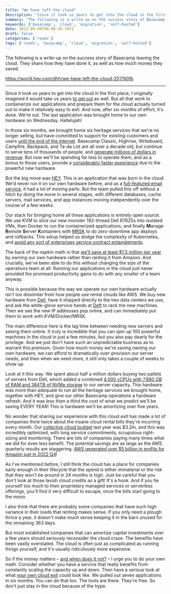 ```yaml
---
title: "We have left the cloud"
description: "Since it took us years to get into the cloud in the first place, I originally imagined it would take us years to get out as well. But all that work to containerize our applications and prepare them for the cloud actually turned out to make it relatively easy to exit. And now, after six months of effort, it's done. We're out. The last a..."
summary: "The following is a write-up on the success story of Basecamp leaving the cloud. They share how they have done it, as well as how much money they saved."
keywords: ['basecamp', 'cloud', 'migration', 'self-hosted']
date: 2023-09-09T00:00:36.197Z
draft: false
categories: ['reads']
tags: ['reads', 'basecamp', 'cloud', 'migration', 'self-hosted']
---
```


The following is a write-up on the success story of Basecamp leaving the cloud. They share how they have done it, as well as how much money they saved.

https://world.hey.com/dhh/we-have-left-the-cloud-251760fb

---

Since it took us years to get into the cloud in the first place, I originally imagined it would take us years [to get out](https://world.hey.com/dhh/why-we-re-leaving-the-cloud-654b47e0) as well. But all that work to containerize our applications and prepare them for the cloud actually turned out to make it relatively easy to exit. And now, after six months of effort, it's done. We're out. The last application was brought home to our own hardware on Wednesday. Hallelujah!  
  
In those six months, we brought home six heritage services that we're no longer selling, but have committed to support for existing customers and users [until the end of the internet](https://basecamp.com/about/policies/until-the-end-of-the-internet). Basecamp Classic, Highrise, Writeboard, Campfire, Backpack, and Ta-da List are all over a decade old, but continue to serve tens of thousands of people, and [generate millions of dollars in revenue](https://world.hey.com/dhh/until-the-end-of-the-internet-439ccfce). But now we'll be spending far less to operate them, and as a bonus to those users, provide a [considerably faster experience](https://world.hey.com/dhh/cloud-exit-pays-off-in-performance-too-4c53b697) due to the powerful new hardware.  
  
But the big move was [HEY](https://www.hey.com/). This is an application that was born in the cloud. We'd never run it on our own hardware before, and as a [full-featured email service](https://www.hey.com/features/), it had a lot of moving parts. But the team pulled this off without a hitch by doing the move in several stages, with different databases, cache servers, mail services, and app instances moving independently over the course of a few weeks.  
  
Our stack for bringing home all these applications is entirely open source. We use KVM to slice our new monster 192-thread Dell R7625s into isolated VMs, then Docker to run the containerized applications, and finally **M**anage **R**emote **S**erver **K**ontainers with [MRSK](https://mrsk.dev/) to do zero-downtime app deploys and rollbacks. This setup helped us dodge the complexity of Kubernetes, and [avoid any sort of enterprisey service contract entanglements](https://world.hey.com/dhh/the-only-thing-worse-than-cloud-pricing-is-the-enterprisey-alternatives-854e98f3).  
  
The back of the napkin math is that [we'll save at least $1.5 million per year](https://world.hey.com/dhh/we-stand-to-save-7m-over-five-years-from-our-cloud-exit-53996caa) by owning our own hardware rather than renting it from Amazon. And crucially, we've been able to do this without changing the size of the operations team at all. Running our applications in the cloud just never provided the promised productivity gains to do with any smaller of a team anyway.  
  
This is possible because the way we operate our own hardware actually isn't too dissimilar from how people use rental clouds like AWS. We buy new hardware from [Dell](https://www.dell.com/), have it shipped directly to the two data centers we use, and ask the white-glove service hands at [Deft](https://deft.com) to rack the new machines. Then we see the new IP addresses pop online, and can immediately put them to work with KVM/Docker/MRSK.  
  
The main difference here is the lag time between needing new servers and seeing them online. It truly is incredible that you can spin up 100 powerful machines in the cloud in just a few minutes, but you also pay dearly for the privilege. And we just don't have such an unpredictable business as to warrant this premium. Given how much money we're saving owning our own hardware, we can afford to dramatically over-provision our server needs, and then when we need more, it still only takes a couple of weeks to show up.  
  
Look at it this way. We spent about half a million dollars buying two pallets of servers from Dell, which added a combined [4,000 vCPUs with 7,680 GB of RAM and 384TB of NVMe storage](https://world.hey.com/dhh/the-hardware-we-need-for-our-cloud-exit-has-arrived-99d66966) to our server capacity. This hardware was more than adequate to run all the heritage services we brought home, together with HEY, and give our other Basecamp operations a hardware refresh. And it was _less than a third the cost_ of what we predict we'll be saving EVERY YEAR! This is hardware we'll be amortizing over five years.  
  
No wonder that sharing our experience with this cloud exit has made a lot of companies think twice about the insane cloud rental bills they're incurring every month. Our [collective cloud budget](https://dev.37signals.com/our-cloud-spend-in-2022/) last year was $3.2m, and this was incredibly optimized, with long service commitments, scrupulous right-sizing and monitoring. There are lots of companies paying many times what we did for even less benefit. The potential savings are as large as the AWS quarterly results are staggering. [AWS generated over $5 billion in profits for Amazon just in 2022 Q4](https://www.cnbc.com/2023/02/02/amazon-aws-earnings-q4-2022.html)!  
  
As I've mentioned before, I still think the cloud has a place for companies early enough in their lifecycle that the spend is either immaterial or the risk that they won't be around in 24 months is high. Just be careful that you don't look at those lavish cloud credits as a gift! It's a hook. And if you tie yourself too much to their proprietary managed services or serverless offerings, you'll find it very difficult to escape, once the bills start going to the moon.  
  
I also think that there are probably some companies that have such high variance in their loads that renting makes sense. If you only need a plough thrice a year, it doesn't make much sense keeping it in the barn unused for the remaining 363 days.  
  
But most established companies that can amortize capital investments over a few years should seriously reconsider the cloud craze. The benefits have been vastly overstated. The cloud is often just as complicated as running things yourself, and it's usually ridiculously more expensive.  
  
So if the money matters – [and when does it not?](https://world.hey.com/dhh/cut-cloud-before-payroll-a4530ebd) – I urge you to do your own math. Consider whether you have a service that really benefits from constantly scaling the capacity up and down. Then have a serious look at what [your own cloud exit](https://world.hey.com/dhh/five-values-guiding-our-cloud-exit-638add47) could look like. We pulled out seven applications in six months. You can do that too. The tools are there. They're free. So don't just stay in the cloud because of the hype.